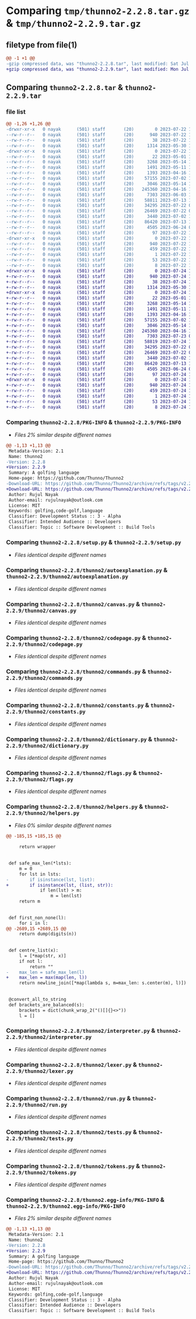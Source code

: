 # Comparing `tmp/thunno2-2.2.8.tar.gz` & `tmp/thunno2-2.2.9.tar.gz`

## filetype from file(1)

```diff
@@ -1 +1 @@
-gzip compressed data, was "thunno2-2.2.8.tar", last modified: Sat Jul 22 10:24:23 2023, max compression
+gzip compressed data, was "thunno2-2.2.9.tar", last modified: Mon Jul 24 15:58:09 2023, max compression
```

## Comparing `thunno2-2.2.8.tar` & `thunno2-2.2.9.tar`

### file list

```diff
@@ -1,26 +1,26 @@
-drwxr-xr-x   0 nayak      (501) staff       (20)        0 2023-07-22 10:24:23.052973 thunno2-2.2.8/
--rw-r--r--   0 nayak      (501) staff       (20)      940 2023-07-22 10:24:23.052860 thunno2-2.2.8/PKG-INFO
--rw-r--r--   0 nayak      (501) staff       (20)       38 2023-07-22 10:24:23.053003 thunno2-2.2.8/setup.cfg
--rw-r--r--   0 nayak      (501) staff       (20)     1314 2023-05-30 13:16:32.000000 thunno2-2.2.8/setup.py
-drwxr-xr-x   0 nayak      (501) staff       (20)        0 2023-07-22 10:24:23.052172 thunno2-2.2.8/thunno2/
--rw-r--r--   0 nayak      (501) staff       (20)       22 2023-05-01 12:43:53.000000 thunno2-2.2.8/thunno2/__init__.py
--rw-r--r--   0 nayak      (501) staff       (20)     3268 2023-05-14 14:05:01.000000 thunno2-2.2.8/thunno2/autoexplanation.py
--rw-r--r--   0 nayak      (501) staff       (20)     1491 2023-05-11 17:22:25.000000 thunno2-2.2.8/thunno2/canvas.py
--rw-r--r--   0 nayak      (501) staff       (20)     1393 2023-04-16 17:25:02.000000 thunno2-2.2.8/thunno2/codepage.py
--rw-r--r--   0 nayak      (501) staff       (20)    57155 2023-07-02 13:06:12.000000 thunno2-2.2.8/thunno2/commands.py
--rw-r--r--   0 nayak      (501) staff       (20)     3046 2023-05-14 17:13:03.000000 thunno2-2.2.8/thunno2/constants.py
--rw-r--r--   0 nayak      (501) staff       (20)   245360 2023-04-16 17:25:02.000000 thunno2-2.2.8/thunno2/dictionary.py
--rw-r--r--   0 nayak      (501) staff       (20)     7303 2023-06-03 14:35:27.000000 thunno2-2.2.8/thunno2/flags.py
--rw-r--r--   0 nayak      (501) staff       (20)    58811 2023-07-13 18:38:48.000000 thunno2-2.2.8/thunno2/helpers.py
--rw-r--r--   0 nayak      (501) staff       (20)    34295 2023-07-22 09:41:31.000000 thunno2-2.2.8/thunno2/interpreter.py
--rw-r--r--   0 nayak      (501) staff       (20)    26469 2023-07-22 09:41:31.000000 thunno2-2.2.8/thunno2/lexer.py
--rw-r--r--   0 nayak      (501) staff       (20)     3440 2023-07-02 13:16:10.000000 thunno2-2.2.8/thunno2/run.py
--rw-r--r--   0 nayak      (501) staff       (20)    86420 2023-07-13 18:37:15.000000 thunno2-2.2.8/thunno2/tests.py
--rw-r--r--   0 nayak      (501) staff       (20)     4505 2023-06-24 09:12:25.000000 thunno2-2.2.8/thunno2/tokens.py
--rw-r--r--   0 nayak      (501) staff       (20)       97 2023-07-22 10:23:46.000000 thunno2-2.2.8/thunno2/version.py
-drwxr-xr-x   0 nayak      (501) staff       (20)        0 2023-07-22 10:24:23.052698 thunno2-2.2.8/thunno2.egg-info/
--rw-r--r--   0 nayak      (501) staff       (20)      940 2023-07-22 10:24:23.000000 thunno2-2.2.8/thunno2.egg-info/PKG-INFO
--rw-r--r--   0 nayak      (501) staff       (20)      459 2023-07-22 10:24:23.000000 thunno2-2.2.8/thunno2.egg-info/SOURCES.txt
--rw-r--r--   0 nayak      (501) staff       (20)        1 2023-07-22 10:24:23.000000 thunno2-2.2.8/thunno2.egg-info/dependency_links.txt
--rw-r--r--   0 nayak      (501) staff       (20)       53 2023-07-22 10:24:23.000000 thunno2-2.2.8/thunno2.egg-info/entry_points.txt
--rw-r--r--   0 nayak      (501) staff       (20)        8 2023-07-22 10:24:23.000000 thunno2-2.2.8/thunno2.egg-info/top_level.txt
+drwxr-xr-x   0 nayak      (501) staff       (20)        0 2023-07-24 15:58:09.052392 thunno2-2.2.9/
+-rw-r--r--   0 nayak      (501) staff       (20)      940 2023-07-24 15:58:09.052286 thunno2-2.2.9/PKG-INFO
+-rw-r--r--   0 nayak      (501) staff       (20)       38 2023-07-24 15:58:09.052421 thunno2-2.2.9/setup.cfg
+-rw-r--r--   0 nayak      (501) staff       (20)     1314 2023-05-30 13:16:32.000000 thunno2-2.2.9/setup.py
+drwxr-xr-x   0 nayak      (501) staff       (20)        0 2023-07-24 15:58:09.051589 thunno2-2.2.9/thunno2/
+-rw-r--r--   0 nayak      (501) staff       (20)       22 2023-05-01 12:43:53.000000 thunno2-2.2.9/thunno2/__init__.py
+-rw-r--r--   0 nayak      (501) staff       (20)     3268 2023-05-14 14:05:01.000000 thunno2-2.2.9/thunno2/autoexplanation.py
+-rw-r--r--   0 nayak      (501) staff       (20)     1491 2023-05-11 17:22:25.000000 thunno2-2.2.9/thunno2/canvas.py
+-rw-r--r--   0 nayak      (501) staff       (20)     1393 2023-04-16 17:25:02.000000 thunno2-2.2.9/thunno2/codepage.py
+-rw-r--r--   0 nayak      (501) staff       (20)    57155 2023-07-02 13:06:12.000000 thunno2-2.2.9/thunno2/commands.py
+-rw-r--r--   0 nayak      (501) staff       (20)     3046 2023-05-14 17:13:03.000000 thunno2-2.2.9/thunno2/constants.py
+-rw-r--r--   0 nayak      (501) staff       (20)   245360 2023-04-16 17:25:02.000000 thunno2-2.2.9/thunno2/dictionary.py
+-rw-r--r--   0 nayak      (501) staff       (20)     7303 2023-07-23 09:35:39.000000 thunno2-2.2.9/thunno2/flags.py
+-rw-r--r--   0 nayak      (501) staff       (20)    58819 2023-07-24 15:56:45.000000 thunno2-2.2.9/thunno2/helpers.py
+-rw-r--r--   0 nayak      (501) staff       (20)    34295 2023-07-22 09:41:31.000000 thunno2-2.2.9/thunno2/interpreter.py
+-rw-r--r--   0 nayak      (501) staff       (20)    26469 2023-07-22 09:41:31.000000 thunno2-2.2.9/thunno2/lexer.py
+-rw-r--r--   0 nayak      (501) staff       (20)     3440 2023-07-02 13:16:10.000000 thunno2-2.2.9/thunno2/run.py
+-rw-r--r--   0 nayak      (501) staff       (20)    86420 2023-07-13 18:37:15.000000 thunno2-2.2.9/thunno2/tests.py
+-rw-r--r--   0 nayak      (501) staff       (20)     4505 2023-06-24 09:12:25.000000 thunno2-2.2.9/thunno2/tokens.py
+-rw-r--r--   0 nayak      (501) staff       (20)       97 2023-07-24 15:57:14.000000 thunno2-2.2.9/thunno2/version.py
+drwxr-xr-x   0 nayak      (501) staff       (20)        0 2023-07-24 15:58:09.052121 thunno2-2.2.9/thunno2.egg-info/
+-rw-r--r--   0 nayak      (501) staff       (20)      940 2023-07-24 15:58:09.000000 thunno2-2.2.9/thunno2.egg-info/PKG-INFO
+-rw-r--r--   0 nayak      (501) staff       (20)      459 2023-07-24 15:58:09.000000 thunno2-2.2.9/thunno2.egg-info/SOURCES.txt
+-rw-r--r--   0 nayak      (501) staff       (20)        1 2023-07-24 15:58:09.000000 thunno2-2.2.9/thunno2.egg-info/dependency_links.txt
+-rw-r--r--   0 nayak      (501) staff       (20)       53 2023-07-24 15:58:09.000000 thunno2-2.2.9/thunno2.egg-info/entry_points.txt
+-rw-r--r--   0 nayak      (501) staff       (20)        8 2023-07-24 15:58:09.000000 thunno2-2.2.9/thunno2.egg-info/top_level.txt
```

### Comparing `thunno2-2.2.8/PKG-INFO` & `thunno2-2.2.9/PKG-INFO`

 * *Files 2% similar despite different names*

```diff
@@ -1,13 +1,13 @@
 Metadata-Version: 2.1
 Name: thunno2
-Version: 2.2.8
+Version: 2.2.9
 Summary: A golfing language
 Home-page: https://github.com/Thunno/Thunno2
-Download-URL: https://github.com/Thunno/Thunno2/archive/refs/tags/v2.2.8.tar.gz
+Download-URL: https://github.com/Thunno/Thunno2/archive/refs/tags/v2.2.9.tar.gz
 Author: Rujul Nayak
 Author-email: rujulnayak@outlook.com
 License: MIT
 Keywords: golfing,code-golf,language
 Classifier: Development Status :: 3 - Alpha
 Classifier: Intended Audience :: Developers
 Classifier: Topic :: Software Development :: Build Tools
```

### Comparing `thunno2-2.2.8/setup.py` & `thunno2-2.2.9/setup.py`

 * *Files identical despite different names*

### Comparing `thunno2-2.2.8/thunno2/autoexplanation.py` & `thunno2-2.2.9/thunno2/autoexplanation.py`

 * *Files identical despite different names*

### Comparing `thunno2-2.2.8/thunno2/canvas.py` & `thunno2-2.2.9/thunno2/canvas.py`

 * *Files identical despite different names*

### Comparing `thunno2-2.2.8/thunno2/codepage.py` & `thunno2-2.2.9/thunno2/codepage.py`

 * *Files identical despite different names*

### Comparing `thunno2-2.2.8/thunno2/commands.py` & `thunno2-2.2.9/thunno2/commands.py`

 * *Files identical despite different names*

### Comparing `thunno2-2.2.8/thunno2/constants.py` & `thunno2-2.2.9/thunno2/constants.py`

 * *Files identical despite different names*

### Comparing `thunno2-2.2.8/thunno2/dictionary.py` & `thunno2-2.2.9/thunno2/dictionary.py`

 * *Files identical despite different names*

### Comparing `thunno2-2.2.8/thunno2/flags.py` & `thunno2-2.2.9/thunno2/flags.py`

 * *Files identical despite different names*

### Comparing `thunno2-2.2.8/thunno2/helpers.py` & `thunno2-2.2.9/thunno2/helpers.py`

 * *Files 0% similar despite different names*

```diff
@@ -185,15 +185,15 @@
 
     return wrapper
 
 
 def safe_max_len(*lsts):
     m = 0
     for lst in lsts:
-        if isinstance(lst, list):
+        if isinstance(lst, (list, str)):
             if len(lst) > m:
                 m = len(lst)
     return m
 
 
 def first_non_none(l):
     for i in l:
@@ -2689,15 +2689,15 @@
     return dump(digits(n))
 
 
 def centre_list(x):
     l = [*map(str, x)]
     if not l:
         return ""
-    max_len = safe_max_len(l)
+    max_len = max(map(len, l))
     return newline_join([*map(lambda s, m=max_len: s.center(m), l)])
 
 
 @convert_all_to_string
 def brackets_are_balanced(s):
     brackets = dict(chunk_wrap_2("()[]{}<>"))
     l = []
```

### Comparing `thunno2-2.2.8/thunno2/interpreter.py` & `thunno2-2.2.9/thunno2/interpreter.py`

 * *Files identical despite different names*

### Comparing `thunno2-2.2.8/thunno2/lexer.py` & `thunno2-2.2.9/thunno2/lexer.py`

 * *Files identical despite different names*

### Comparing `thunno2-2.2.8/thunno2/run.py` & `thunno2-2.2.9/thunno2/run.py`

 * *Files identical despite different names*

### Comparing `thunno2-2.2.8/thunno2/tests.py` & `thunno2-2.2.9/thunno2/tests.py`

 * *Files identical despite different names*

### Comparing `thunno2-2.2.8/thunno2/tokens.py` & `thunno2-2.2.9/thunno2/tokens.py`

 * *Files identical despite different names*

### Comparing `thunno2-2.2.8/thunno2.egg-info/PKG-INFO` & `thunno2-2.2.9/thunno2.egg-info/PKG-INFO`

 * *Files 2% similar despite different names*

```diff
@@ -1,13 +1,13 @@
 Metadata-Version: 2.1
 Name: thunno2
-Version: 2.2.8
+Version: 2.2.9
 Summary: A golfing language
 Home-page: https://github.com/Thunno/Thunno2
-Download-URL: https://github.com/Thunno/Thunno2/archive/refs/tags/v2.2.8.tar.gz
+Download-URL: https://github.com/Thunno/Thunno2/archive/refs/tags/v2.2.9.tar.gz
 Author: Rujul Nayak
 Author-email: rujulnayak@outlook.com
 License: MIT
 Keywords: golfing,code-golf,language
 Classifier: Development Status :: 3 - Alpha
 Classifier: Intended Audience :: Developers
 Classifier: Topic :: Software Development :: Build Tools
```

